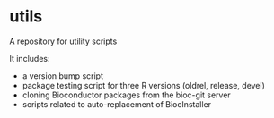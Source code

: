 # utils

A repository for utility scripts

It includes:

* a version bump script
* package testing script for three R versions (oldrel, release, devel)
* cloning Bioconductor packages from the bioc-git server
* scripts related to auto-replacement of BiocInstaller

